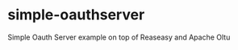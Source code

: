 simple-oauthserver
==================

Simple Oauth Server example on top of Reaseasy and Apache Oltu
